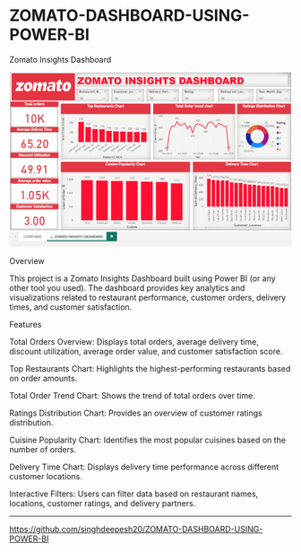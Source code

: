 # ZOMATO-DASHBOARD-USING-POWER-BI

  




Zomato Insights Dashboard

![ZOMATO-DASHBOARD](https://github.com/singhdeepesh20/ZOMATO-DASHBOARD/blob/main/ZOMATO%20PIC.png)

Overview

This project is a Zomato Insights Dashboard built using Power BI (or any other tool you used). The dashboard provides key analytics and visualizations related to restaurant performance, customer orders, delivery times, and customer satisfaction.



Features

Total Orders Overview: Displays total orders, average delivery time, discount utilization, average order value, and customer satisfaction score.

Top Restaurants Chart: Highlights the highest-performing restaurants based on order amounts.

Total Order Trend Chart: Shows the trend of total orders over time.

Ratings Distribution Chart: Provides an overview of customer ratings distribution.

Cuisine Popularity Chart: Identifies the most popular cuisines based on the number of orders.

Delivery Time Chart: Displays delivery time performance across different customer locations.

Interactive Filters: Users can filter data based on restaurant names, locations, customer ratings, and delivery partners.

---
https://github.com/singhdeepesh20/ZOMATO-DASHBOARD-USING-POWER-BI




